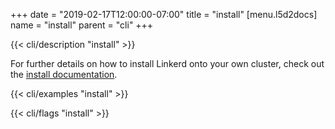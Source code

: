 +++
date = "2019-02-17T12:00:00-07:00"
title = "install"
[menu.l5d2docs]
  name = "install"
  parent = "cli"
+++

{{< cli/description "install" >}}

For further details on how to install Linkerd onto your own cluster, check out
the [install documentation](/2/tasks/install/).

{{< cli/examples "install" >}}

{{< cli/flags "install" >}}
